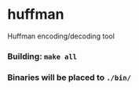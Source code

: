 # huffman
Huffman encoding/decoding tool

### Building: `make all`
### Binaries will be placed to `./bin/`
